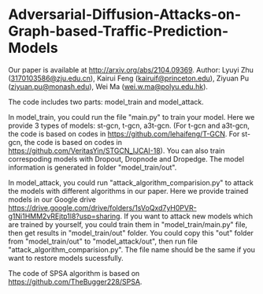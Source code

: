 # Adversarial-Diffusion-Attacks-on-Graph-based-Traffic-Prediction-Models
Our paper is available at http://arxiv.org/abs/2104.09369.
Author: Lyuyi Zhu (3170103586@zju.edu.cn), Kairui Feng (kairuif@princeton.edu), Ziyuan Pu (ziyuan.pu@monash.edu), Wei Ma (wei.w.ma@polyu.edu.hk).

The code includes two parts: model_train and model_attack.

In model_train, you could run the file "main.py" to train your model. Here we provide 3 types of models: st-gcn, t-gcn, a3t-gcn.
(For t-gcn and a3t-gcn, the code is based on codes in https://github.com/lehaifeng/T-GCN.
 For st-gcn, the code is based on codes in https://github.com/VeritasYin/STGCN_IJCAI-18).
You can also train correspoding models with Dropout, Dropnode and Dropedge.
The model information is generated in folder "model_train/out".
 
In model_attack, you could run "attack_algorithm_comparision.py" to attack the models with different algorithms in our paper. Here we provide trained models in our Google drive https://drive.google.com/drive/folders/1sVoQxd7yH0PVR-g1Ni1HMM2vREjtp1l8?usp=sharing.
If you want to attack new models which are trained by yourself, you could train them in "model_train/main.py" file, then get results in "model_train/out" folder. You could copy this "out" folder from "model_train/out" to "model_attack/out", then run file "attack_algorithm_comparision.py". The file name should be the same if you want to restore models sucessfully.

The code of SPSA algorithm is based on https://github.com/TheBugger228/SPSA.
 
 
